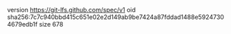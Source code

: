 version https://git-lfs.github.com/spec/v1
oid sha256:7c7c940bbd415c651e02e2d149ab9be7424a87fddad1488e59247304679edb1f
size 678
